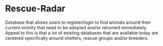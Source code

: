 # Rescue-Radar
Database that allows users to register/login to find animals around their current vicinity that need to be adopted and/or rehomed immediately. Appeal to this is that a lot of existing databases that are available today are centered specifically around shelters, rescue groups and/or breeders. 
